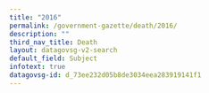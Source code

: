 ```yaml
---
title: "2016"
permalink: /government-gazette/death/2016/
description: ""
third_nav_title: Death
layout: datagovsg-v2-search
default_field: Subject
infotext: true
datagovsg-id: d_73ee232d05b8de3034eea283919141f1
---
```

